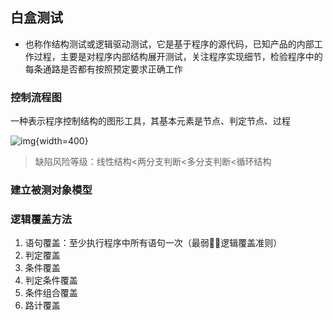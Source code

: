 ## 白盒测试

- 也称作结构测试或逻辑驱动测试，它是基于程序的源代码，已知产品的内部工作过程，主要是对程序内部结构展开测试，关注程序实现细节，检验程序中的每条通路是否都有按照预定要求正确工作

### 控制流程图

一种表示程序控制结构的图形工具，其基本元素是节点、判定节点、过程

![img](https://github.com/DINOREXNB/DINOREXNB.github.io/blob/main/docs/images/java4-1.png?raw=true){width=400}

> 缺陷风险等级：线性结构<两分支判断<多分支判断<循环结构

### 建立被测对象模型

### 逻辑覆盖方法

1. 语句覆盖：至少执行程序中所有语句一次（最弱👎🏻逻辑覆盖准则）
2. 判定覆盖
3. 条件覆盖
4. 判定条件覆盖
5. 条件组合覆盖
6. 路计覆盖